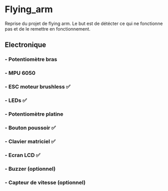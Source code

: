 # Flying_arm

Reprise du projet de flying arm. Le but est de détécter ce qui ne fonctionne pas et de le remettre en fonctionnement.

## Electronique 

### - Potentiomètre bras 

### - MPU 6050 

### - ESC moteur brushless ✅

### - LEDs ✅

### - Potentiomètre platine 

### - Bouton poussoir ✅

### - Clavier matriciel ✅

### - Ecran LCD ✅

### - Buzzer (optionnel)

### - Capteur de vitesse (optionnel)